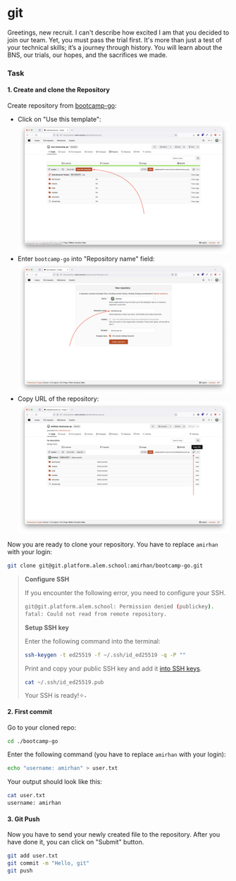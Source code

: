 # git

<p data-story-username="aberonshin">Greetings, new recruit.
I can't describe how excited I am that you decided to join our team. Yet, you must pass the trial first. It's more than just a test of your technical skills; it’s a journey through history. You will learn about the BNS, our trials, our hopes, and the sacrifices we made.</p>

### Task

#### 1. Create and clone the Repository

Create repository from [bootcamp-go](https://platform.alem.school/git/root/bootcamp-go):
- Click on "Use this template": ![git-01](https://github.com/alem-platform/bootcamp-go/blob/master/story01/git/git-01.png?raw=true)
- Enter `bootcamp-go` into "Repository name" field: ![git-02](https://github.com/alem-platform/bootcamp-go/blob/master/story01/git/git-02.png?raw=true)
- Copy URL of the repository: ![git-03](https://github.com/alem-platform/bootcamp-go/blob/master/story01/git/git-03.png?raw=true)

Now you are ready to clone your repository. You have to replace `amirhan` with your login:
```sh
git clone git@git.platform.alem.school:amirhan/bootcamp-go.git
```

> **Configure SSH**
>
> If you encounter the following error, you need to configure your SSH.
> ```sh
> git@git.platform.alem.school: Permission denied (publickey).
> fatal: Could not read from remote repository.
> ```
>
> **Setup SSH key**
>
> Enter the following command into the terminal:
> ```sh
> ssh-keygen -t ed25519 -f ~/.ssh/id_ed25519 -q -P ""
> ```
>
> Print and copy your public SSH key and add it [into SSH keys](https://platform.alem.school/git/user/settings/keys).
> ```sh
> cat ~/.ssh/id_ed25519.pub
> ```
>
> Your SSH is ready!✧˖


#### 2. First commit

Go to your cloned repo:
```sh
cd ./bootcamp-go
```

Enter the following command (you have to replace `amirhan` with your login):
```sh
echo "username: amirhan" > user.txt
```

Your output should look like this:
```sh
cat user.txt
username: amirhan
```

#### 3. Git Push

Now you have to send your newly created file to the repository. After you have done it, you can click on "Submit" button.

```sh
git add user.txt
git commit -m "Hello, git"
git push
```
